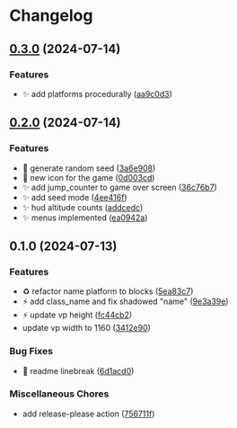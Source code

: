 # Changelog

## [0.3.0](https://github.com/T1b4lt/AtomicJump/compare/v0.2.0...v0.3.0) (2024-07-14)


### Features

* :sparkles: add platforms procedurally ([aa9c0d3](https://github.com/T1b4lt/AtomicJump/commit/aa9c0d34c9c1770d92dc96972a4356dda97e9cfd))

## [0.2.0](https://github.com/T1b4lt/AtomicJump/compare/v0.1.0...v0.2.0) (2024-07-14)


### Features

* :dizzy: generate random seed ([3a6e908](https://github.com/T1b4lt/AtomicJump/commit/3a6e908e04fc0d2d83aba67fcf3320eb97a01322))
* :lipstick: new icon for the game ([0d003cd](https://github.com/T1b4lt/AtomicJump/commit/0d003cd437721b422aedda824ad59b71374de4b1))
* :sparkles: add jump_counter to game over screen ([36c76b7](https://github.com/T1b4lt/AtomicJump/commit/36c76b746fd767993cea97dbbe36609e99307991))
* :sparkles: add seed mode ([4ee416f](https://github.com/T1b4lt/AtomicJump/commit/4ee416fc0b133027c51041d72cf2bc6eda72a2b0))
* :sparkles: hud altitude counts ([addcedc](https://github.com/T1b4lt/AtomicJump/commit/addcedc4f4cf452d77ecf120abaa6f4fd40cf63b))
* :sparkles: menus implemented ([ea0942a](https://github.com/T1b4lt/AtomicJump/commit/ea0942a2b6cd45b1685633c8d6f3b7ecf5be3ac1))

## 0.1.0 (2024-07-13)


### Features

* :recycle: refactor name platform to blocks ([5ea83c7](https://github.com/T1b4lt/AtomicJump/commit/5ea83c7080ddacbe69be371691e397375aabfd56))
* :zap: add class_name and fix shadowed "name" ([9e3a39e](https://github.com/T1b4lt/AtomicJump/commit/9e3a39e813fbb564e90eeb343d992a841221fe09))
* :zap: update vp height ([fc44cb2](https://github.com/T1b4lt/AtomicJump/commit/fc44cb205bc59a07d861da7b1181f6433e3c0c15))
* update vp width to 1160 ([3412e90](https://github.com/T1b4lt/AtomicJump/commit/3412e90e8817dca79de64c35f6123a43df39a9ae))


### Bug Fixes

* :memo: readme linebreak ([6d1acd0](https://github.com/T1b4lt/AtomicJump/commit/6d1acd06d6c85a392fb347e10a3c5e724b85d196))


### Miscellaneous Chores

* add release-please action ([756711f](https://github.com/T1b4lt/AtomicJump/commit/756711f3a2651ee3aa86a05c6ab09507ecb9809b))
